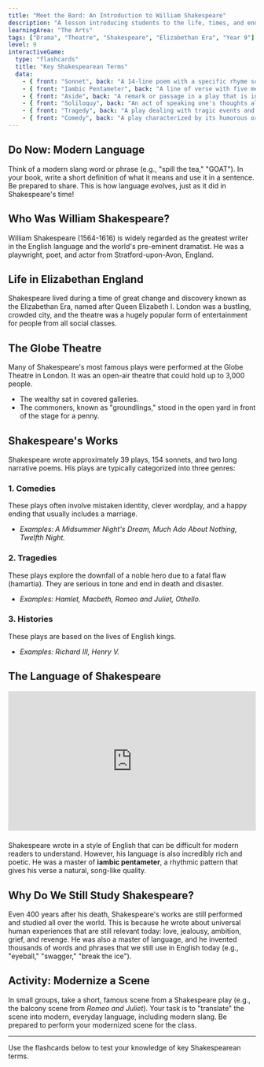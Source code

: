 ```yaml
---
title: "Meet the Bard: An Introduction to William Shakespeare"
description: "A lesson introducing students to the life, times, and enduring legacy of William Shakespeare."
learningArea: "The Arts"
tags: ["Drama", "Theatre", "Shakespeare", "Elizabethan Era", "Year 9"]
level: 9
interactiveGame:
  type: "flashcards"
  title: "Key Shakespearean Terms"
  data:
    - { front: "Sonnet", back: "A 14-line poem with a specific rhyme scheme." }
    - { front: "Iambic Pentameter", back: "A line of verse with five metrical feet, each consisting of one unstressed syllable followed by one stressed syllable." }
    - { front: "Aside", back: "A remark or passage in a play that is intended to be heard by the audience but unheard by the other characters in the play." }
    - { front: "Soliloquy", back: "An act of speaking one's thoughts aloud when by oneself or regardless of any hearers, especially by a character in a play." }
    - { front: "Tragedy", back: "A play dealing with tragic events and having an unhappy ending, especially one concerning the downfall of the main character." }
    - { front: "Comedy", back: "A play characterized by its humorous or satirical tone and its happy ending, which often includes a marriage." }
---
```


## Do Now: Modern Language
Think of a modern slang word or phrase (e.g., "spill the tea," "GOAT"). In your book, write a short definition of what it means and use it in a sentence. Be prepared to share. This is how language evolves, just as it did in Shakespeare's time!

## Who Was William Shakespeare?

William Shakespeare (1564-1616) is widely regarded as the greatest writer in the English language and the world's pre-eminent dramatist. He was a playwright, poet, and actor from Stratford-upon-Avon, England.

## Life in Elizabethan England

Shakespeare lived during a time of great change and discovery known as the Elizabethan Era, named after Queen Elizabeth I. London was a bustling, crowded city, and the theatre was a hugely popular form of entertainment for people from all social classes.

## The Globe Theatre

Many of Shakespeare's most famous plays were performed at the Globe Theatre in London. It was an open-air theatre that could hold up to 3,000 people.
-   The wealthy sat in covered galleries.
-   The commoners, known as "groundlings," stood in the open yard in front of the stage for a penny.

## Shakespeare's Works

Shakespeare wrote approximately 39 plays, 154 sonnets, and two long narrative poems. His plays are typically categorized into three genres:

### 1. Comedies
These plays often involve mistaken identity, clever wordplay, and a happy ending that usually includes a marriage.
-   *Examples: A Midsummer Night's Dream, Much Ado About Nothing, Twelfth Night.*

### 2. Tragedies
These plays explore the downfall of a noble hero due to a fatal flaw (hamartia). They are serious in tone and end in death and disaster.
-   *Examples: Hamlet, Macbeth, Romeo and Juliet, Othello.*

### 3. Histories
These plays are based on the lives of English kings.
-   *Examples: Richard III, Henry V.*

## The Language of Shakespeare

<div style="position: relative; padding-bottom: 56.25%; height: 0; overflow: hidden; max-width: 100%; height: auto; margin-bottom: 1.5em;">
  <iframe 
    src="https://www.youtube.com/embed/DSbtkE_1FvA" 
    frameborder="0" 
    allowfullscreen 
    style="position: absolute; top: 0; left: 0; width: 100%; height: 100%;">
  </iframe>
</div>

Shakespeare wrote in a style of English that can be difficult for modern readers to understand. However, his language is also incredibly rich and poetic. He was a master of **iambic pentameter**, a rhythmic pattern that gives his verse a natural, song-like quality.

## Why Do We Still Study Shakespeare?

Even 400 years after his death, Shakespeare's works are still performed and studied all over the world. This is because he wrote about universal human experiences that are still relevant today: love, jealousy, ambition, grief, and revenge. He was also a master of language, and he invented thousands of words and phrases that we still use in English today (e.g., "eyeball," "swagger," "break the ice").

## Activity: Modernize a Scene
In small groups, take a short, famous scene from a Shakespeare play (e.g., the balcony scene from *Romeo and Juliet*). Your task is to "translate" the scene into modern, everyday language, including modern slang. Be prepared to perform your modernized scene for the class.

---

Use the flashcards below to test your knowledge of key Shakespearean terms.
